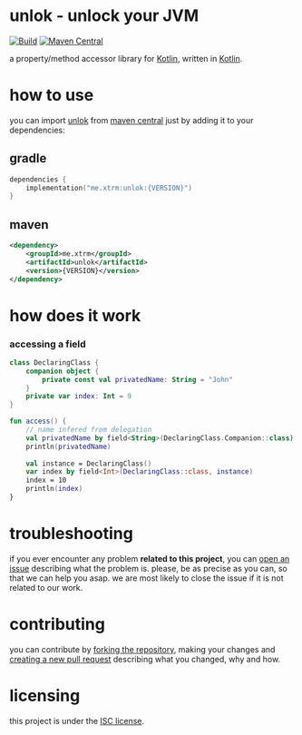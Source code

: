 # unlok - unlock your JVM
[![Build][badge-github-ci]][project-gradle-ci]
[![Maven Central][badge-mvnc]][project-mvnc]

a property/method accessor library for [Kotlin][kotlin], written in [Kotlin][kotlin].

# how to use

you can import [unlok][project-url] from [maven central][mvnc] just by adding it to your dependencies:

## gradle

```kotlin
dependencies {
    implementation("me.xtrm:unlok:{VERSION}")
}
```

## maven

```xml
<dependency>
    <groupId>me.xtrm</groupId>
    <artifactId>unlok</artifactId>
    <version>{VERSION}</version>
</dependency>
```

# how does it work

### accessing a field
```kotlin
class DeclaringClass {
    companion object {
        private const val privatedName: String = "John"
    }
    private var index: Int = 9
}

fun access() {
    // name infered from delegation
    val privatedName by field<String>(DeclaringClass.Companion::class)
    println(privatedName)
    
    val instance = DeclaringClass()
    var index by field<Int>(DeclaringClass::class, instance)
    index = 10
    println(index)
}
```

# troubleshooting

if you ever encounter any problem **related to this project**, you can [open an issue][new-issue] describing what the
problem is. please, be as precise as you can, so that we can help you asap. we are most likely to close the issue if it
is not related to our work.

# contributing

you can contribute by [forking the repository][fork], making your changes and [creating a new pull request][new-pr]
describing what you changed, why and how.

# licensing

this project is under the [ISC license][project-license].


<!-- Links -->

[jvm]: https://adoptium.net "adoptium website"

[kotlin]: https://kotlinlang.org "kotlin website"

[rust]: https://rust-lang.org "rust website"

[mvnc]: https://repo1.maven.org/maven2/ "maven central website"

<!-- Project Links -->

[project-url]: https://github.com/xtrm-en/unlok "project github repository"

[fork]: https://github.com/xtrm-en/unlok/fork "fork this repository"

[new-pr]: https://github.com/xtrm-en/unlok/pulls/new "create a new pull request"

[new-issue]: https://github.com/xtrm-en/unlok/issues/new "create a new issue"

[project-mvnc]: https://maven-badges.herokuapp.com/maven-central/fr.stardustenterprises/unlok "maven central repository"

[project-gradle-ci]: https://github.com/xtrm-en/unlok/actions/workflows/gradle-ci.yml "gradle ci workflow"

[project-license]: https://github.com/xtrm-en/unlok/blob/trunk/LICENSE "LICENSE source file"

<!-- Badges -->

[badge-mvnc]: https://maven-badges.herokuapp.com/maven-central/me.xtrm/unlok/badge.svg "maven central badge"

[badge-github-ci]: https://github.com/xtrm-en/unlok/actions/workflows/build.yml/badge.svg?branch=trunk "github actions badge"
